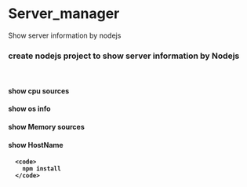 # Server_manager
Show server information by nodejs
<br>
<h3>create nodejs project to show server information by Nodejs</h4>
<br>
  <h4>
    show cpu sources
    <h4>
  <h4>
    show os info
    <h4>
  <h4>
    show Memory sources
    <h4>
  <h4>
    show HostName 
    <h4>
      
      <code>
        npm install
      </code>
